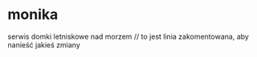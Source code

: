 # monika
serwis domki letniskowe nad morzem
// to jest linia zakomentowana, aby nanieść jakieś zmiany
